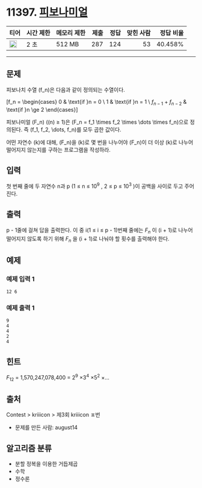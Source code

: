 # 11397. [피보나미얼](https://www.acmicpc.net/problem/11397)

| 티어 | 시간 제한 | 메모리 제한 | 제출 | 정답 | 맞힌 사람 | 정답 비율 |
|---|---|---|---:|---:|---:|---:|
| <img src="https://static.solved.ac/tier_small/23.svg" width="20px" /> | 2 초 | 512 MB | 287 | 124 | 53 | 40.458% |

---

## 문제

피보나치 수열 \(f_n\)은 다음과 같이 정의되는 수열이다.

\[f_n =  \begin{cases} 0  & \text{if }n = 0 \\ 1   & \text{if }n = 1 \\ $f_{n-1}$ + $f_{n-2}$   & \text{if }n \ge 2 \end{cases}\]

피보나미얼 \(F_n\) (\(n\) ≥ 1)은 \(F_n = f_1 \times f_2 \times \dots \times f_n\)으로 정의된다. 즉 \(f_1, f_2, \dots, f_n\)를 모두 곱한 값이다.

어떤 자연수 \(k\)에 대해, \(F_n\)을 \(k\)로 몇 번을 나누어야 \(F_n\)이 더 이상 \(k\)로 나누어 떨어지지 않는지를 구하는 프로그램을 작성하라.

## 입력

첫 번째 줄에 두 자연수 n과 p (1 ≤ n ≤ $10^{9}$
, 2 ≤ p ≤ $10^{3}$
)이 공백을 사이로 두고 주어진다.

## 출력

p - 1줄에 걸쳐 답을 출력한다. 이 중 i(1 ≤ i ≤ p - 1)번째 줄에는 $F_{n}$
이 (i + 1)로 나누어 떨어지지 않도록 하기 위해 $F_{n}$
을 (i + 1)로 나눠야 할 횟수를 출력해야 한다.

## 예제

### 예제 입력 1

```
12 6
```

### 예제 출력 1

```
9
4
4
2
4
```

## 힌트

$F_{12}$ = 1,570,247,078,400 = $2^{9}$
×$3^{4}$
×$5^{2}$
×...

## 출처

Contest
\> 
kriiicon
\> 
제3회 kriiicon
ㅍ번

- 문제를 만든 사람: august14

## 알고리즘 분류

- 분할 정복을 이용한 거듭제곱
- 수학
- 정수론

